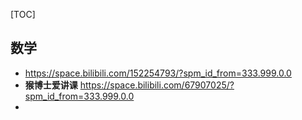 [TOC]

## 数学

- https://space.bilibili.com/152254793/?spm_id_from=333.999.0.0
- **猴博士爱讲课** https://space.bilibili.com/67907025/?spm_id_from=333.999.0.0
- 
